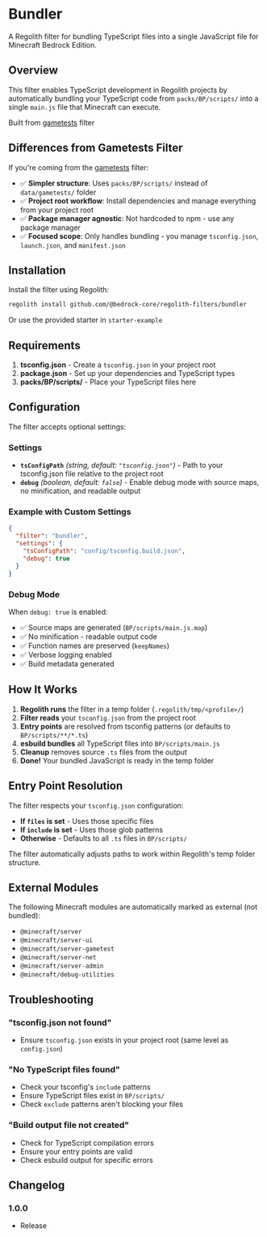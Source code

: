 # Bundler

A Regolith filter for bundling TypeScript files into a single JavaScript file for Minecraft Bedrock Edition.

## Overview

This filter enables TypeScript development in Regolith projects by automatically bundling your TypeScript code from `packs/BP/scripts/` into a single `main.js` file that Minecraft can execute.

Built from [gametests](https://github.com/Bedrock-OSS/regolith-filters/tree/master/gametests) filter

## Differences from Gametests Filter

If you're coming from the [gametests](https://github.com/Bedrock-OSS/regolith-filters/tree/master/gametests) filter:

- ✅ **Simpler structure**: Uses `packs/BP/scripts/` instead of `data/gametests/` folder
- ✅ **Project root workflow**: Install dependencies and manage everything from your project root
- ✅ **Package manager agnostic**: Not hardcoded to npm - use any package manager
- ✅ **Focused scope**: Only handles bundling - you manage `tsconfig.json`, `launch.json`, and `manifest.json`

## Installation

Install the filter using Regolith:

```bash
regolith install github.com/@bedrock-core/regolith-filters/bundler
```

Or use the provided starter in `starter-example`

## Requirements

1. **tsconfig.json** - Create a `tsconfig.json` in your project root
2. **package.json** - Set up your dependencies and TypeScript types
3. **packs/BP/scripts/** - Place your TypeScript files here

## Configuration

The filter accepts optional settings:

### Settings

- **`tsConfigPath`** _(string, default: `"tsconfig.json"`)_ - Path to your tsconfig.json file relative to the project root
- **`debug`** _(boolean, default: `false`)_ - Enable debug mode with source maps, no minification, and readable output

### Example with Custom Settings

```json
{
  "filter": "bundler",
  "settings": {
    "tsConfigPath": "config/tsconfig.build.json",
    "debug": true
  }
}
```

### Debug Mode

When `debug: true` is enabled:

- ✅ Source maps are generated (`BP/scripts/main.js.map`)
- ✅ No minification - readable output code
- ✅ Function names are preserved (`keepNames`)
- ✅ Verbose logging enabled
- ✅ Build metadata generated

## How It Works

1. **Regolith runs** the filter in a temp folder (`.regolith/tmp/<profile>/`)
2. **Filter reads** your `tsconfig.json` from the project root
3. **Entry points** are resolved from tsconfig patterns (or defaults to `BP/scripts/**/*.ts`)
4. **esbuild bundles** all TypeScript files into `BP/scripts/main.js`
5. **Cleanup** removes source `.ts` files from the output
6. **Done!** Your bundled JavaScript is ready in the temp folder

## Entry Point Resolution

The filter respects your `tsconfig.json` configuration:

- **If `files` is set** - Uses those specific files
- **If `include` is set** - Uses those glob patterns
- **Otherwise** - Defaults to all `.ts` files in `BP/scripts/`

The filter automatically adjusts paths to work within Regolith's temp folder structure.

## External Modules

The following Minecraft modules are automatically marked as external (not bundled):

- `@minecraft/server`
- `@minecraft/server-ui`
- `@minecraft/server-gametest`
- `@minecraft/server-net`
- `@minecraft/server-admin`
- `@minecraft/debug-utilities`

## Troubleshooting

### "tsconfig.json not found"

- Ensure `tsconfig.json` exists in your project root (same level as `config.json`)

### "No TypeScript files found"

- Check your tsconfig's `include` patterns
- Ensure TypeScript files exist in `BP/scripts/`
- Check `exclude` patterns aren't blocking your files

### "Build output file not created"

- Check for TypeScript compilation errors
- Ensure your entry points are valid
- Check esbuild output for specific errors

## Changelog

### 1.0.0

- Release

